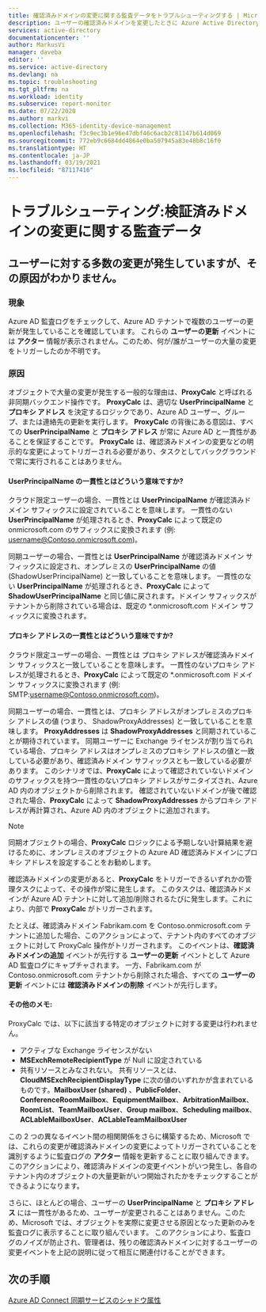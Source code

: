 ```yaml
---
title: 確認済みドメインの変更に関する監査データをトラブルシューティングする | Microsoft Docs
description: ユーザーの確認済みドメインを変更したときに Azure Active Directory のアクティビティ ログに表示される情報を示します。
services: active-directory
documentationcenter: ''
author: MarkusVi
manager: daveba
editor: ''
ms.service: active-directory
ms.devlang: na
ms.topic: troubleshooting
ms.tgt_pltfrm: na
ms.workload: identity
ms.subservice: report-monitor
ms.date: 07/22/2020
ms.author: markvi
ms.collection: M365-identity-device-management
ms.openlocfilehash: f3c9ec3b1e96e47dbf46c6acb2c81147b614d069
ms.sourcegitcommit: 772eb9c6684dd4864e0ba507945a83e48b8c16f0
ms.translationtype: HT
ms.contentlocale: ja-JP
ms.lasthandoff: 03/19/2021
ms.locfileid: "87117416"
---
```

# <a name="troubleshoot-audit-data-on-verified-domain-change"></a>トラブルシューティング:検証済みドメインの変更に関する監査データ 


## <a name="i-have-a-lot-of-changes-to-my-users-and-i-am-not-sure-what-the-cause-of-it-is"></a>ユーザーに対する多数の変更が発生していますが、その原因がわかりません。

### <a name="symptoms"></a>現象

Azure AD 監査ログをチェックして、Azure AD テナントで複数のユーザーの更新が発生していることを確認しています。 これらの **ユーザーの更新** イベントには **アクター** 情報が表示されません。このため、何が/誰がユーザーの大量の変更をトリガーしたのか不明です。 

### <a name="cause"></a>原因

 オブジェクトで大量の変更が発生する一般的な理由は、**ProxyCalc** と呼ばれる非同期バックエンド操作です。  **ProxyCalc** は、適切な **UserPrincipalName** と **プロキシ アドレス** を決定するロジックであり、Azure AD ユーザー、グループ、または連絡先の更新を実行します。 **ProxyCalc** の背後にある意図は、すべての **UserPrincipalName** と **プロキシ アドレス** が常に Azure AD と一貫性があることを保証することです。 **ProxyCalc** は、確認済みドメインの変更などの明示的な変更によってトリガーされる必要があり、タスクとしてバックグラウンドで常に実行されることはありません。 

  

#### <a name="what-does-userprincipalname-consistency-mean"></a>UserPrincipalName の一貫性とはどういう意味ですか? 

クラウド限定ユーザーの場合、一貫性とは **UserPrincipalName** が確認済みドメイン サフィックスに設定されていることを意味します。 一貫性のない **UserPrincipalName** が処理されるとき、**ProxyCalc** によって既定の onmicrosoft.com のサフィックスに変換されます (例: username@Contoso.onmicrosoft.com)。 

同期ユーザーの場合、一貫性とは **UserPrincipalName** が確認済みドメイン サフィックスに設定され、オンプレミスの **UserPrincipalName** の値 (ShadowUserPrincipalName) と一致していることを意味します。 一貫性のない **UserPrincipalName** が処理されるとき、**ProxyCalc** によって **ShadowUserPrincipalName** と同じ値に戻されます。ドメイン サフィックスがテナントから削除されている場合は、既定の *.onmicrosoft.com ドメイン サフィックスに変換されます。 

  

#### <a name="what-does-proxy-address-consistency-mean"></a>プロキシ アドレスの一貫性とはどういう意味ですか? 

クラウド限定ユーザーの場合、一貫性とは プロキシ アドレスが確認済みドメイン サフィックスと一致していることを意味します。 一貫性のないプロキシ アドレスが処理されるとき、**ProxyCalc** によって既定の *.onmicrosoft.com ドメイン サフィックスに変換されます (例: SMTP:username@Contoso.onmicrosoft.com)。 

同期ユーザーの場合、一貫性とは、プロキシ アドレスがオンプレミスのプロキシ アドレスの値 (つまり、 ShadowProxyAddresses) と一致していることを意味します。 **ProxyAddresses** は **ShadowProxyAddresses** と同期されていることが期待されています。 同期ユーザーに Exchange ライセンスが割り当てられている場合、プロキシ アドレスはオンプレミスのプロキシ アドレスの値と一致している必要があり、確認済みドメイン サフィックスとも一致している必要があります。 このシナリオでは、**ProxyCalc** によって確認されていないドメインのサフィックスを持つ一貫性のないプロキシ アドレスがサニタイズされ、Azure AD 内のオブジェクトから削除されます。 確認されていないドメインが後で確認された場合、**ProxyCalc** によって **ShadowProxyAddresses** からプロキシ アドレスが再計算され、Azure AD 内のオブジェクトに追加されます。  

> [!NOTE]
> 同期オブジェクトの場合、**ProxyCalc** ロジックによる予期しない計算結果を避けるために、オンプレミスのオブジェクトの Azure AD 確認済みドメインにプロキシ アドレスを設定することをお勧めします。  

  
確認済みドメインの変更があると、**ProxyCalc** をトリガーできるいずれかの管理タスクによって、その操作が常に発生します。 このタスクは、確認済みドメインが Azure AD テナントに対して追加/削除されるたびに発生します。これにより、内部で **ProxyCalc** がトリガーされます。  

たとえば、確認済みドメイン Fabrikam.com を Contoso.onmicrosoft.com テナントに追加した場合、このアクションによって、テナント内のすべてのオブジェクトに対して ProxyCalc 操作がトリガーされます。 このイベントは、**確認済みドメインの追加** イベントが先行する **ユーザーの更新** イベントとして Azure AD 監査ログにキャプチャされます。 一方、Fabrikam.com が Contoso.onmicrosoft.com テナントから削除された場合、すべての **ユーザーの更新** イベントには **確認済みドメインの削除** イベントが先行します。   

#### <a name="additional-notes"></a>その他のメモ:

ProxyCalc では、以下に該当する特定のオブジェクトに対する変更は行われません。 

- アクティブな Exchange ライセンスがない 
- **MSExchRemoteRecipientType** が Null に設定されている 
- 共有リソースとみなされない。 共有リソースとは、**CloudMSExchRecipientDisplayType** に次の値のいずれかが含まれているものです。**MailboxUser (shared)** 、**PublicFolder**、**ConferenceRoomMailbox**、**EquipmentMailbox**、**ArbitrationMailbox**、**RoomList**、**TeamMailboxUser**、**Group mailbox**、**Scheduling mailbox**、**ACLableMailboxUser**、**ACLableTeamMailboxUser** 
  
 この 2 つの異なるイベント間の相関関係をさらに構築するため、Microsoft では、これらの変更が確認済みドメインの変更によってトリガーされていることを識別するように監査ログの **アクター** 情報を更新することに取り組んできます。 このアクションにより、確認済みドメインの変更イベントがいつ発生し、各自のテナント内のオブジェクトの大量更新がいつ開始されたかをチェックすることができるようになります。 

さらに、ほとんどの場合、ユーザーの **UserPrincipalName** と **プロキシ アドレス** には一貫性があるため、ユーザーが変更されることはありません。このため、Microsoft では、オブジェクトを実際に変更させる原因となった更新のみを監査ログに表示することに取り組んでいます。 このアクションにより、監査ログのノイズが防止され、管理者は、残りの確認済みドメインに対するユーザーの変更イベントを上記の説明に従って相互に関連付けることができます。 

## <a name="next-steps"></a>次の手順

[Azure AD Connect 同期サービスのシャドウ属性](../hybrid/how-to-connect-syncservice-shadow-attributes.md)
